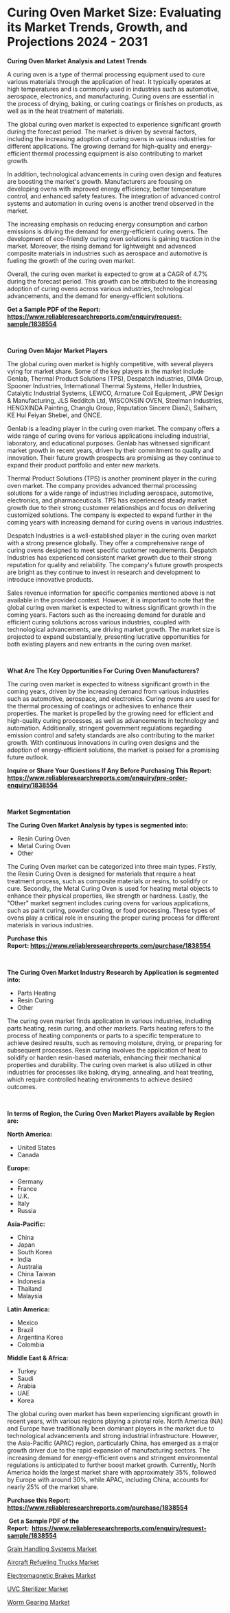 <p><h1>Curing Oven Market Size: Evaluating its Market Trends, Growth, and Projections 2024 - 2031</h1></p><p><strong>Curing Oven Market Analysis and Latest Trends</strong></p>
<p><p>A curing oven is a type of thermal processing equipment used to cure various materials through the application of heat. It typically operates at high temperatures and is commonly used in industries such as automotive, aerospace, electronics, and manufacturing. Curing ovens are essential in the process of drying, baking, or curing coatings or finishes on products, as well as in the heat treatment of materials.</p><p>The global curing oven market is expected to experience significant growth during the forecast period. The market is driven by several factors, including the increasing adoption of curing ovens in various industries for different applications. The growing demand for high-quality and energy-efficient thermal processing equipment is also contributing to market growth.</p><p>In addition, technological advancements in curing oven design and features are boosting the market's growth. Manufacturers are focusing on developing ovens with improved energy efficiency, better temperature control, and enhanced safety features. The integration of advanced control systems and automation in curing ovens is another trend observed in the market.</p><p>The increasing emphasis on reducing energy consumption and carbon emissions is driving the demand for energy-efficient curing ovens. The development of eco-friendly curing oven solutions is gaining traction in the market. Moreover, the rising demand for lightweight and advanced composite materials in industries such as aerospace and automotive is fueling the growth of the curing oven market.</p><p>Overall, the curing oven market is expected to grow at a CAGR of 4.7% during the forecast period. This growth can be attributed to the increasing adoption of curing ovens across various industries, technological advancements, and the demand for energy-efficient solutions.</p></p>
<p><strong>Get a Sample PDF of the Report:&nbsp; <a href="https://www.reliableresearchreports.com/enquiry/request-sample/1838554">https://www.reliableresearchreports.com/enquiry/request-sample/1838554</a></strong></p>
<p>&nbsp;</p>
<p><strong>Curing Oven Major Market Players</strong></p>
<p><p>The global curing oven market is highly competitive, with several players vying for market share. Some of the key players in the market include Genlab, Thermal Product Solutions (TPS), Despatch Industries, DIMA Group, Spooner Industries, International Thermal Systems, Heller Industries, Catalytic Industrial Systems, LEWCO, Armature Coil Equipment, JPW Design & Manufacturing, JLS Redditch Ltd, WISCONSIN OVEN, Steelman Industries, HENGXINDA Painting, Changlu Group, Reputation Sincere DianZi, Sailham, KE Hui Feiyan Shebei, and ONCE.</p><p>Genlab is a leading player in the curing oven market. The company offers a wide range of curing ovens for various applications including industrial, laboratory, and educational purposes. Genlab has witnessed significant market growth in recent years, driven by their commitment to quality and innovation. Their future growth prospects are promising as they continue to expand their product portfolio and enter new markets.</p><p>Thermal Product Solutions (TPS) is another prominent player in the curing oven market. The company provides advanced thermal processing solutions for a wide range of industries including aerospace, automotive, electronics, and pharmaceuticals. TPS has experienced steady market growth due to their strong customer relationships and focus on delivering customized solutions. The company is expected to expand further in the coming years with increasing demand for curing ovens in various industries.</p><p>Despatch Industries is a well-established player in the curing oven market with a strong presence globally. They offer a comprehensive range of curing ovens designed to meet specific customer requirements. Despatch Industries has experienced consistent market growth due to their strong reputation for quality and reliability. The company's future growth prospects are bright as they continue to invest in research and development to introduce innovative products.</p><p>Sales revenue information for specific companies mentioned above is not available in the provided context. However, it is important to note that the global curing oven market is expected to witness significant growth in the coming years. Factors such as the increasing demand for durable and efficient curing solutions across various industries, coupled with technological advancements, are driving market growth. The market size is projected to expand substantially, presenting lucrative opportunities for both existing players and new entrants in the curing oven market.</p></p>
<p>&nbsp;</p>
<p><strong>What Are The Key Opportunities For Curing Oven Manufacturers?</strong></p>
<p><p>The curing oven market is expected to witness significant growth in the coming years, driven by the increasing demand from various industries such as automotive, aerospace, and electronics. Curing ovens are used for the thermal processing of coatings or adhesives to enhance their properties. The market is propelled by the growing need for efficient and high-quality curing processes, as well as advancements in technology and automation. Additionally, stringent government regulations regarding emission control and safety standards are also contributing to the market growth. With continuous innovations in curing oven designs and the adoption of energy-efficient solutions, the market is poised for a promising future outlook.</p></p>
<p><strong>Inquire or Share Your Questions If Any Before Purchasing This Report: <a href="https://www.reliableresearchreports.com/enquiry/pre-order-enquiry/1838554">https://www.reliableresearchreports.com/enquiry/pre-order-enquiry/1838554</a></strong></p>
<p>&nbsp;</p>
<p><strong>Market Segmentation</strong></p>
<p><strong>The Curing Oven Market Analysis by types is segmented into:</strong></p>
<p><ul><li>Resin Curing Oven</li><li>Metal Curing Oven</li><li>Other</li></ul></p>
<p><p>The Curing Oven market can be categorized into three main types. Firstly, the Resin Curing Oven is designed for materials that require a heat treatment process, such as composite materials or resins, to solidify or cure. Secondly, the Metal Curing Oven is used for heating metal objects to enhance their physical properties, like strength or hardness. Lastly, the "Other" market segment includes curing ovens for various applications, such as paint curing, powder coating, or food processing. These types of ovens play a critical role in ensuring the proper curing process for different materials in various industries.</p></p>
<p><strong>Purchase this Report:&nbsp;<a href="https://www.reliableresearchreports.com/purchase/1838554">https://www.reliableresearchreports.com/purchase/1838554</a></strong></p>
<p>&nbsp;</p>
<p><strong>The Curing Oven Market Industry Research by Application is segmented into:</strong></p>
<p><ul><li>Parts Heating</li><li>Resin Curing</li><li>Other</li></ul></p>
<p><p>The curing oven market finds application in various industries, including parts heating, resin curing, and other markets. Parts heating refers to the process of heating components or parts to a specific temperature to achieve desired results, such as removing moisture, drying, or preparing for subsequent processes. Resin curing involves the application of heat to solidify or harden resin-based materials, enhancing their mechanical properties and durability. The curing oven market is also utilized in other industries for processes like baking, drying, annealing, and heat treating, which require controlled heating environments to achieve desired outcomes.</p></p>
<p>&nbsp;</p>
<p><strong>In terms of Region, the Curing Oven Market Players available by Region are:</strong></p>
<p>
    <p> <strong> North America: </strong>
        <ul>
            <li>United States</li>
            <li>Canada</li>
        </ul>
        </p> 
    <p> <strong> Europe: </strong>
        <ul>
            <li>Germany</li>
            <li>France</li>
            <li>U.K.</li>
            <li>Italy</li>
            <li>Russia</li>
        </ul>
        </p> 
    <p> <strong> Asia-Pacific: </strong>
        <ul>
            <li>China</li>
            <li>Japan</li>
            <li>South Korea</li>
            <li>India</li>
            <li>Australia</li>
            <li>China Taiwan</li>
            <li>Indonesia</li>
            <li>Thailand</li>
            <li>Malaysia</li>
        </ul>
        </p> 
    <p> <strong> Latin America: </strong>
        <ul>
            <li>Mexico</li>
            <li>Brazil</li>
            <li>Argentina Korea</li>
            <li>Colombia</li>
        </ul>
        </p> 
    <p> <strong> Middle East & Africa: </strong>
        <ul>
            <li>Turkey</li>
            <li>Saudi</li>
            <li>Arabia</li>
            <li>UAE</li>
            <li>Korea</li>
        </ul>
    </p>
    </p>
<p><p>The global curing oven market has been experiencing significant growth in recent years, with various regions playing a pivotal role. North America (NA) and Europe have traditionally been dominant players in the market due to technological advancements and strong industrial infrastructure. However, the Asia-Pacific (APAC) region, particularly China, has emerged as a major growth driver due to the rapid expansion of manufacturing sectors. The increasing demand for energy-efficient ovens and stringent environmental regulations is anticipated to further boost market growth. Currently, North America holds the largest market share with approximately 35%, followed by Europe with around 30%, while APAC, including China, accounts for nearly 25% of the market share.</p></p>
<p><strong>Purchase this Report: <a href="https://www.reliableresearchreports.com/purchase/1838554">https://www.reliableresearchreports.com/purchase/1838554</a></strong></p>
<p>&nbsp;<strong>Get a Sample PDF of the Report:&nbsp;&nbsp;<a href="https://www.reliableresearchreports.com/enquiry/request-sample/1838554">https://www.reliableresearchreports.com/enquiry/request-sample/1838554</a></strong></p>
<p><strong></strong></p>
<p><p><a href="https://github.com/gdfhhhj/Market-Research-Report-List-2/blob/main/grain-handling-systems-market.md">Grain Handling Systems Market</a></p><p><a href="https://github.com/abbypearson7765/Market-Research-Report-List-2/blob/main/aircraft-refueling-trucks-market.md">Aircraft Refueling Trucks Market</a></p><p><a href="https://github.com/ruslanpoljakovrd177/Market-Research-Report-List-2/blob/main/electromagnetic-brakes-market.md">Electromagnetic Brakes Market</a></p><p><a href="https://github.com/grishafomin4852/Market-Research-Report-List-2/blob/main/uvc-sterilizer-market.md">UVC Sterilizer Market</a></p><p><a href="https://github.com/gulaimolin/Market-Research-Report-List-2/blob/main/worm-gearing-market.md">Worm Gearing Market</a></p></p>